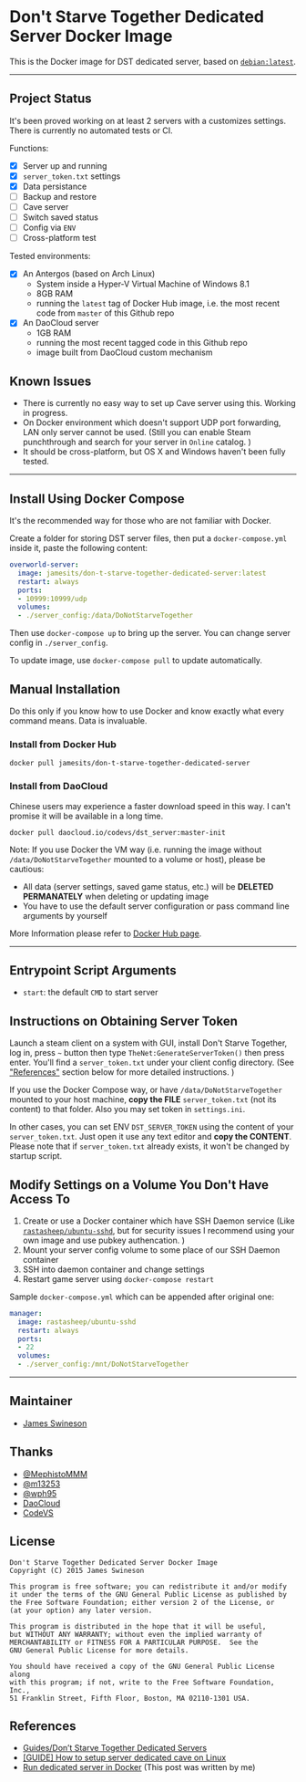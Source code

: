 # Don't Starve Together Dedicated Server Docker Image

This is the Docker image for DST dedicated server, based on [`debian:latest`](https://hub.docker.com/_/debian/).

----------

## Project Status

It's been proved working on at least 2 servers with a customizes settings. There is currently no automated tests or CI. 

Functions: 

 * [x] Server up and running
 * [x] `server_token.txt` settings
 * [x] Data persistance
 * [ ] Backup and restore
 * [ ] Cave server
 * [ ] Switch saved status
 * [ ] Config via `ENV`
 * [ ] Cross-platform test

Tested environments: 
  
  * [x] An Antergos (based on Arch Linux)
    * System inside a Hyper-V Virtual Machine of Windows 8.1
    * 8GB RAM
    * running the `latest` tag of Docker Hub image, i.e. the most recent code from `master` of this Github repo
  * [x] An DaoCloud server
    * 1GB RAM
    * running the most recent tagged code in this Github repo
    * image built from DaoCloud custom mechanism

## Known Issues

 * There is currently no easy way to set up Cave server using this. Working in progress. 
 * On Docker environment which doesn't support UDP port forwarding, LAN only server cannot be used. (Still you can enable Steam punchthrough and search for your server in `Online` catalog. )
 * It should be cross-platform, but OS X and Windows haven't been fully tested. 
 
----------

## Install Using Docker Compose

It's the recommended way for those who are not familiar with Docker. 

Create a folder for storing DST server files, then put a `docker-compose.yml` inside it, paste the following content: 
```yaml
overworld-server:
  image: jamesits/don-t-starve-together-dedicated-server:latest
  restart: always
  ports:
  - 10999:10999/udp
  volumes:
  - ./server_config:/data/DoNotStarveTogether
```
Then use `docker-compose up` to bring up the server. You can change server config in `./server_config`.

To update image, use `docker-compose pull` to update automatically. 

## Manual Installation

Do this only if you know how to use Docker and know exactly what every command means. Data is invaluable. 

### Install from Docker Hub

```shell
docker pull jamesits/don-t-starve-together-dedicated-server
```

### Install from DaoCloud

Chinese users may experience a faster download speed in this way. I can't promise it will be available in a long time. 

```shell
docker pull daocloud.io/codevs/dst_server:master-init
```

Note: If you use Docker the VM way (i.e. running the image without `/data/DoNotStarveTogether` mounted to a volume or host), please be cautious:

  * All data (server settings, saved game status, etc.) will be **DELETED PERMANATELY** when deleting or updating image
  * You have to use the default server configuration or pass command line arguments by yourself

More Information please refer to [Docker Hub page](https://hub.docker.com/r/jamesits/don-t-starve-together-dedicated-server/).

----------

## Entrypoint Script Arguments

 * `start`: the default `CMD` to start server

## Instructions on Obtaining Server Token

Launch a steam client on a system with GUI, install Don't Starve Together, log in, press `~` button then type `TheNet:GenerateServerToken()` then press enter. You'll find a `server_token.txt` under your client config directory. (See ["References"](#references) section below for more detailed instructions. )

If you use the Docker Compose way, or have `/data/DoNotStarveTogether` mounted to your host machine, **copy the FILE** `server_token.txt` (not its content) to that folder. Also you may set token in `settings.ini`.

In other cases, you can set ENV `DST_SERVER_TOKEN` using the content of your `server_token.txt`. Just open it use any text editor and **copy the CONTENT**. Please note that if `server_token.txt` already exists, it won't be changed by startup script. 

## Modify Settings on a Volume You Don't Have Access To

 1. Create or use a Docker container which have SSH Daemon service (Like [`rastasheep/ubuntu-sshd`](https://registry.hub.docker.com/u/rastasheep/ubuntu-sshd/), but for security issues I recommend using your own image and use pubkey authencation. )
 2. Mount your server config volume to some place of our SSH Daemon container
 3. SSH into daemon container and change settings
 4. Restart game server using `docker-compose restart`
 
Sample `docker-compose.yml` which can be appended after original one: 
```yaml
manager:
  image: rastasheep/ubuntu-sshd
  restart: always
  ports:
  - 22
  volumes:
  - ./server_config:/mnt/DoNotStarveTogether
```

----------

## Maintainer

 * [James Swineson](https://swineson.me)
 
## Thanks

 * [@MephistoMMM](https://github.com/MephistoMMM)
 * [@m13253](https://github.com/m13253)
 * [@wph95](https://github.com/wph95)
 * [DaoCloud](https://daocloud.io)
 * [CodeVS](http://codevs.cn/)
 
## License

    Don't Starve Together Dedicated Server Docker Image
    Copyright (C) 2015 James Swineson

    This program is free software; you can redistribute it and/or modify
    it under the terms of the GNU General Public License as published by
    the Free Software Foundation; either version 2 of the License, or
    (at your option) any later version.

    This program is distributed in the hope that it will be useful,
    but WITHOUT ANY WARRANTY; without even the implied warranty of
    MERCHANTABILITY or FITNESS FOR A PARTICULAR PURPOSE.  See the
    GNU General Public License for more details.

    You should have received a copy of the GNU General Public License along
    with this program; if not, write to the Free Software Foundation, Inc.,
    51 Franklin Street, Fifth Floor, Boston, MA 02110-1301 USA.

## References

 * [Guides/Don’t Starve Together Dedicated Servers](http://dont-starve-game.wikia.com/wiki/Guides/Don%E2%80%99t_Starve_Together_Dedicated_Servers)
 * [[GUIDE] How to setup server dedicated cave on Linux](http://forums.kleientertainment.com/topic/59563-guide-how-to-setup-server-dedicated-cave-on-linux/)
 * [Run dedicated server in Docker](http://forums.kleientertainment.com/topic/60329-run-dedicated-server-in-docker/) (This post was written by me)